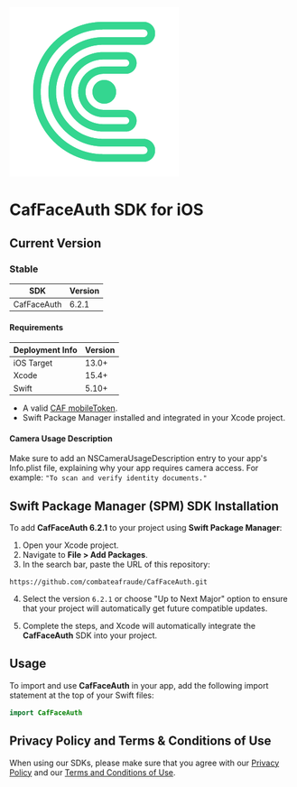 ![Caf](https://github.com/combateafraude/iOS/raw/main/images/caf_icon.png)

# CafFaceAuth SDK for iOS

## Current Version

### Stable

| SDK            | Version |
| -------------- | ------- |
| CafFaceAuth   | 6.2.1   |

#### Requirements

| Deployment Info | Version       |
| --------------- | ------------- |
| iOS Target      | 13.0+         |
| Xcode           | 15.4+         |
| Swift           | 5.10+         |

- A valid [CAF mobileToken](https://docs.caf.io/sdks/access-token).
- Swift Package Manager installed and integrated in your Xcode project.

#### Camera Usage Description

Make sure to add an NSCameraUsageDescription entry to your app's Info.plist file, explaining why your app requires camera access. For example: `"To scan and verify identity documents."`

## Swift Package Manager (SPM) SDK Installation

To add **CafFaceAuth 6.2.1** to your project using **Swift Package Manager**:

1. Open your Xcode project.
2. Navigate to **File > Add Packages**.
3. In the search bar, paste the URL of this repository:
```console
https://github.com/combateafraude/CafFaceAuth.git
```
4. Select the version `6.2.1` or choose "Up to Next Major" option to ensure that your project will automatically get future compatible updates.

5. Complete the steps, and Xcode will automatically integrate the **CafFaceAuth** SDK into your project.

## Usage

To import and use **CafFaceAuth** in your app, add the following import statement at the top of your Swift files:

```swift
import CafFaceAuth
```

## Privacy Policy and Terms & Conditions of Use

When using our SDKs, please make sure that you agree with our [Privacy Policy](https://en.caf.io/politicas/politicas-de-privacidade) and our [Terms and Conditions of Use](https://en.caf.io/politicas/termos-e-condicoes-de-uso).
